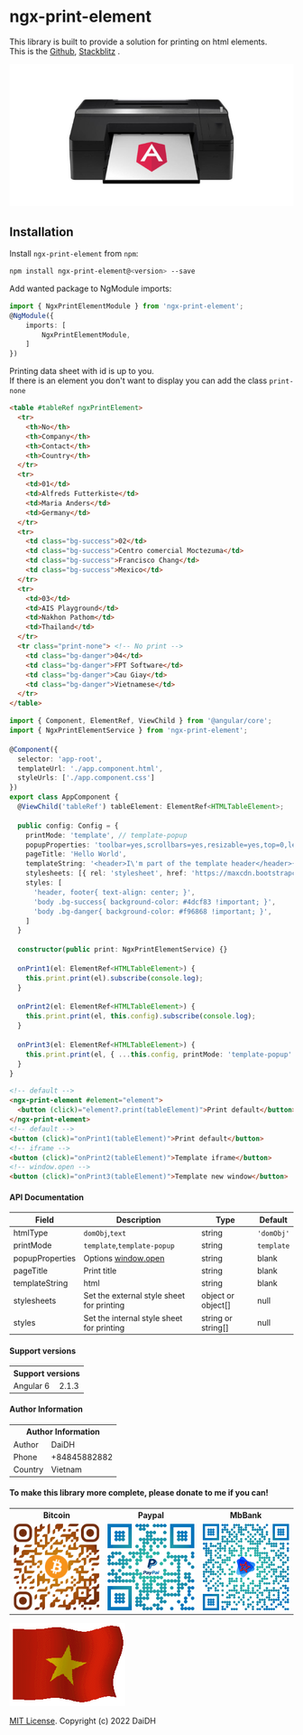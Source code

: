 # ngx-print-element

This library is built to provide a solution for printing on html elements.\
This is the [Github](https://id1945.github.io/ngx-print-element), [Stackblitz](https://stackblitz.com/edit/angular-ngx-print-element) .

![Logo](https://raw.githubusercontent.com/id1945/ngx-print-element/master/ngx-print-element.png)

## Installation
Install `ngx-print-element` from `npm`:
```bash
npm install ngx-print-element@<version> --save
```

Add wanted package to NgModule imports:
```typescript
import { NgxPrintElementModule } from 'ngx-print-element';
@NgModule({
    imports: [
        NgxPrintElementModule,
    ]
})
```

Printing data sheet with id is up to you.\
If there is an element you don't want to display you can add the class ```print-none```

```html
<table #tableRef ngxPrintElement>
  <tr>
    <th>No</th>
    <th>Company</th>
    <th>Contact</th>
    <th>Country</th>
  </tr>
  <tr>
    <td>01</td>
    <td>Alfreds Futterkiste</td>
    <td>Maria Anders</td>
    <td>Germany</td>
  </tr>
  <tr>
    <td class="bg-success">02</td>
    <td class="bg-success">Centro comercial Moctezuma</td>
    <td class="bg-success">Francisco Chang</td>
    <td class="bg-success">Mexico</td>
  </tr>
  <tr>
    <td>03</td>
    <td>AIS Playground</td>
    <td>Nakhon Pathom</td>
    <td>Thailand</td>
  </tr>
  <tr class="print-none"> <!-- No print -->
    <td class="bg-danger">04</td>
    <td class="bg-danger">FPT Software</td>
    <td class="bg-danger">Cau Giay</td>
    <td class="bg-danger">Vietnamese</td>
  </tr>
</table>
```

```typescript
import { Component, ElementRef, ViewChild } from '@angular/core';
import { NgxPrintElementService } from 'ngx-print-element';

@Component({
  selector: 'app-root',
  templateUrl: './app.component.html',
  styleUrls: ['./app.component.css']
})
export class AppComponent {
  @ViewChild('tableRef') tableElement: ElementRef<HTMLTableElement>;

  public config: Config = {
    printMode: 'template', // template-popup
    popupProperties: 'toolbar=yes,scrollbars=yes,resizable=yes,top=0,left=0,fullscreen=yes',
    pageTitle: 'Hello World',
    templateString: '<header>I\'m part of the template header</header>{{printBody}}<footer>I\'m part of the template footer</footer>',
    stylesheets: [{ rel: 'stylesheet', href: 'https://maxcdn.bootstrapcdn.com/bootstrap/4.0.0/css/bootstrap.min.css' }],
    styles: [
      'header, footer{ text-align: center; }',
      'body .bg-success{ background-color: #4dcf83 !important; }',
      'body .bg-danger{ background-color: #f96868 !important; }',
    ]
  }

  constructor(public print: NgxPrintElementService) {}

  onPrint1(el: ElementRef<HTMLTableElement>) {
    this.print.print(el).subscribe(console.log);
  }

  onPrint2(el: ElementRef<HTMLTableElement>) {
    this.print.print(el, this.config).subscribe(console.log);
  }

  onPrint3(el: ElementRef<HTMLTableElement>) {
    this.print.print(el, { ...this.config, printMode: 'template-popup' }).subscribe(console.log);
  }
}
```

```html
<!-- default -->
<ngx-print-element #element="element">
  <button (click)="element?.print(tableElement)">Print default</button>
</ngx-print-element>
<!-- default -->
<button (click)="onPrint1(tableElement)">Print default</button>
<!-- iframe -->
<button (click)="onPrint2(tableElement)">Template iframe</button>
<!-- window.open -->
<button (click)="onPrint3(tableElement)">Template new window</button>
```

#### API Documentation

| Field | Description | Type | Default |
| --- | --- | --- | --- |
| htmlType | `domObj`,`text` | string | `'domObj'` |
| printMode | `template`,`template-popup` | string | `template` |
| popupProperties | Options [window.open](https://www.w3schools.com/jsref/met_win_open.asp) | string | blank |
| pageTitle | Print title | string | blank |
| templateString | html | string | blank |
| stylesheets | Set the external style sheet for printing | object or object[] | null |
| styles | Set the internal style sheet for printing | string or string[] | null |


#### Support versions
  
<table>
  <tr>
    <th colspan="2">Support versions</th>
  </tr>
  <tr>
    <td>Angular 6</td>
    <td>2.1.3</td>
  </tr>
</table>

#### Author Information

<table>
  <tr>
    <th colspan="2">Author Information</th>
  </tr>
  <tr>
    <td>Author</td>
    <td>DaiDH</td>
  </tr>
  <tr>
    <td>Phone</td>
    <td>+84845882882</td>
  </tr>
  <tr>
    <td>Country</td>
    <td>Vietnam</td>
  </tr>
</table>

#### To make this library more complete, please donate to me if you can!

<table>
  <tr>
    <th>Bitcoin</th>
    <th>Paypal</th>
    <th>MbBank</th>
  </tr>
  <tr>
    <td><img src="https://raw.githubusercontent.com/id1945/id1945/master/donate-bitcoin.png" width="182px"></td>
    <td><img src="https://raw.githubusercontent.com/id1945/id1945/master/donate-paypal.png" width="182px"></td>
    <td><img src="https://raw.githubusercontent.com/id1945/id1945/master/donate-mbbank.png" width="182px"></td>
  </tr>
</table>

![Vietnam](https://raw.githubusercontent.com/id1945/id1945/master/vietnam.gif)

[MIT License](https://github.com/id1945/ngx-print-element/blob/master/LICENSE). Copyright (c) 2022 DaiDH